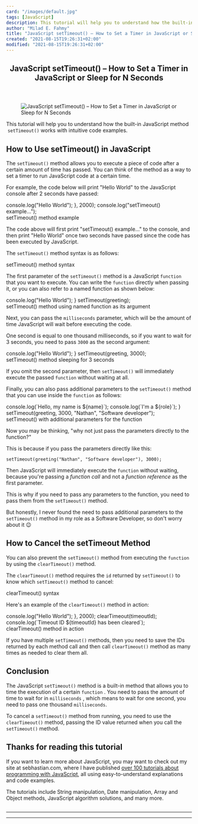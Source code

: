 ```yaml
---
card: "/images/default.jpg"
tags: [JavaScript]
description: This tutorial will help you to understand how the built-in Ja
author: "Milad E. Fahmy"
title: "JavaScript setTimeout() – How to Set a Timer in JavaScript or Sleep for N Seconds"
created: "2021-08-15T19:26:31+02:00"
modified: "2021-08-15T19:26:31+02:00"
---
```

<div class="site-wrapper">
<main id="site-main" class="site-main outer">
<div class="inner">
<article class="post-full post tag-javascript ">
<header class="post-full-header">
<h1 class="post-full-title">JavaScript setTimeout() – How to Set a Timer in JavaScript or Sleep for N Seconds</h1>
</header>
<figure class="post-full-image">
<picture>
<source media="(max-width: 700px)" sizes="1px" srcset="data:image/gif;base64,R0lGODlhAQABAIAAAAAAAP///yH5BAEAAAAALAAAAAABAAEAAAIBRAA7 1w">
<source media="(min-width: 701px)" sizes="(max-width: 800px) 400px,
(max-width: 1170px) 700px,
1400px" srcset="/news/content/images/size/w300/2021/04/set-timeout.png 300w,
/news/content/images/size/w600/2021/04/set-timeout.png 600w,
/news/content/images/size/w1000/2021/04/set-timeout.png 1000w,
/news/content/images/size/w2000/2021/04/set-timeout.png 2000w">
<img onerror="this.style.display='none'" src="/news/content/images/size/w2000/2021/04/set-timeout.png" alt="JavaScript setTimeout() – How to Set a Timer in JavaScript or Sleep for N Seconds">
</picture>
</figure>
<section class="post-full-content">
<div class="post-content">
<p>This tutorial will help you to understand how the built-in JavaScript method &nbsp;<code>setTimeout()</code> works with intuitive code examples.</p>
<h2 id="how-to-use-settimeout-in-javascript">How to Use setTimeout() in JavaScript</h2>
<p>The <code>setTimeout()</code> method allows you to execute a piece of code after a certain amount of time has passed. You can think of the method as a way to set a timer to run JavaScript code at a certain time.</p>
<p>For example, the code below will print "Hello World" to the JavaScript console after 2 seconds have passed:</p>
console.log("Hello World");
}, 2000);
console.log("setTimeout() example...");</code></pre>
<figcaption>setTimeout() method example</figcaption>
</figure>
<p>The code above will first print "setTimeout() example..." to the console, and then print "Hello World" once two seconds have passed since the code has been executed by JavaScript.</p>
<p>The <code>setTimeout()</code> method syntax is as follows:</p>
<figcaption>setTimeout() method syntax</figcaption>
</figure>
<p>The first parameter of the <code>setTimeout()</code> method is a JavaScript <code>function</code> that you want to execute. You can write the <code>function</code> directly when passing it, or you can also refer to a named function as shown below:</p>
console.log("Hello World");
}
setTimeout(greeting);</code></pre>
<figcaption>setTimeout() method using named function as its argument</figcaption>
</figure>
<p>Next, you can pass the <code>milliseconds</code> parameter, which will be the amount of time JavaScript will wait before executing the code. </p>
<p>One second is equal to one thousand milliseconds, so if you want to wait for 3 seconds, you need to pass <code>3000</code> as the second argument:</p>
console.log("Hello World");
}
setTimeout(greeting, 3000);</code></pre>
<figcaption>setTimeout() method sleeping for 3 seconds</figcaption>
</figure>
<p>If you omit the second parameter, then <code>setTimeout()</code> will immediately execute the passed <code>function</code> without waiting at all.</p>
<p>Finally, you can also pass additional parameters to the <code>setTimeout()</code> method that you can use inside the <code>function</code> as follows:</p>
console.log(`Hello, my name is ${name}`);
console.log(`I'm a ${role}`);
}
setTimeout(greeting, 3000, "Nathan", "Software developer");</code></pre>
<figcaption>setTimeout() with additional parameters for the function</figcaption>
</figure>
<p>Now you may be thinking, "why not just pass the parameters directly to the function?"</p>
<p>This is because if you pass the parameters directly like this:</p><pre><code class="language-js">setTimeout(greeting("Nathan", "Software developer"), 3000);</code></pre>
<p>Then JavaScript will immediately execute the <code>function</code> without waiting, because you're passing a <em>function call</em> and not a <em>function reference</em> as the first parameter. </p>
<p>This is why if you need to pass any parameters to the function, you need to pass them from the <code>setTimeout()</code> method.</p>
<p>But honestly, I never found the need to pass additional parameters to the <code>setTimeout()</code> method in my role as a Software Developer, so don't worry about it 😉</p>
<h2 id="how-to-cancel-the-settimeout-method">How to Cancel the setTimeout Method</h2>
<p>You can also prevent the <code>setTimeout()</code> method from executing the <code>function</code> by using the <code>clearTimeout()</code> method.</p>
<p>The <code>clearTimeout()</code> method requires the <code>id</code> returned by <code>setTimeout()</code> to know which <code>setTimeout()</code> method to cancel:</p>
<figcaption>clearTimeout() syntax</figcaption>
</figure>
<p>Here's an example of the <code>clearTimeout()</code> method in action:</p>
console.log("Hello World");
}, 2000);
clearTimeout(timeoutId);
console.log(`Timeout ID ${timeoutId} has been cleared`);</code></pre>
<figcaption>clearTimeout() method in action</figcaption>
</figure>
<p>If you have multiple <code>setTimeout()</code> methods, then you need to save the IDs returned by each method call and then call <code>clearTimeout()</code> method as many times as needed to clear them all.</p>
<h2 id="conclusion">Conclusion</h2>
<p>The JavaScript <code>setTimeout()</code> method is a built-in method that allows you to time the execution of a certain <code>function</code> . You need to pass the amount of time to wait for in <code>milliseconds</code> , which means to wait for one second, you need to pass one thousand <code>milliseconds</code>.</p>
<p>To cancel a <code>setTimeout()</code> method from running, you need to use the <code>clearTimeout()</code> method, passing the ID value returned when you call the <code>setTimeout()</code> method.</p>
<h2 id="thanks-for-reading-this-tutorial"><strong><strong><strong>Thanks for reading this tutorial</strong></strong></strong></h2>
<p>If you want to learn more about JavaScript, you may want to check out my site at sebhastian.com, where I have published <a href="https://sebhastian.com/javascript-tutorials/">over 100 tutorials about programming with JavaScript</a>, all using easy-to-understand explanations and code examples.</p>
<p>The tutorials include String manipulation, Date manipulation, Array and Object methods, JavaScript algorithm solutions, and many more.</p>
<h2></h2>
</div>
<hr>
<hr>
</section>
</article>
</div>
</main>
</div>
<!-- Google Tag Manager (noscript) -->
<!-- End Google Tag Manager (noscript) -->
